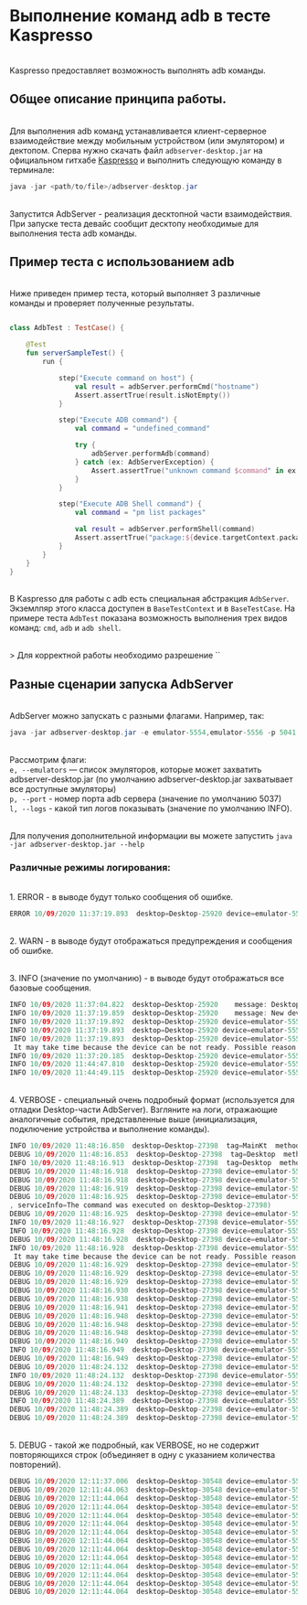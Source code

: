 # Выполнение команд adb в тесте Kaspresso

<br/> Kaspresso предоставляет возможность выполнять adb команды.

## Общее описание принципа работы.

<br/> Для выполнения adb команд устанавливается клиент-серверное взаимодействие между мобильным устройством (или эмулятором) и дектопом. Сперва нужно скачать файл `adbserver-desktop.jar` на официальном гитхабе [Kaspresso](https://github.com/KasperskyLab/Kaspresso/blob/master/artifacts/adbserver-desktop.jar) и выполнить следующую команду в терминале:
````Java
java -jar <path/to/file>/adbserver-desktop.jar
````
<br/> Запустится AdbServer - реализация десктопной части взаимодействия. При запуске теста девайс сообщит десктопу необходимые для выполнения теста adb команды.

## Пример теста с использованием adb

<br/> Ниже приведен пример теста, который выполняет 3 различные команды и проверяет полученные результаты.


```` Kotlin

class AdbTest : TestCase() {

    @Test
    fun serverSampleTest() {
        run {

            step("Execute command on host") {
                val result = adbServer.performCmd("hostname")
                Assert.assertTrue(result.isNotEmpty())
            }

            step("Execute ADB command") {
                val command = "undefined_command"

                try {
                    adbServer.performAdb(command)
                } catch (ex: AdbServerException) {
                    Assert.assertTrue("unknown command $command" in ex.message)
                }
            }

            step("Execute ADB Shell command") {
                val command = "pm list packages"

                val result = adbServer.performShell(command)
                Assert.assertTrue("package:${device.targetContext.packageName}" in result.first())
            }
        }
    }
}
````
<br/> В Kaspresso для работы с adb есть специальная абстракция `AdbServer`. Экземлпяр этого класса доступен в `BaseTestContext` и в `BaseTestCase`. На примере теста `AdbTest` показана возможность выполнения трех видов команд: `cmd`, `adb` и `adb shell`.

<br/> 
> Для корректной работы необходимо разрешение `<uses-permission android:name="android.permission.INTERNET" />`
        
## Разные сценарии запуска AdbServer

<br/> AdbServer можно запускать с разными флагами. Например, так: 
````java
java -jar adbserver-desktop.jar -e emulator-5554,emulator-5556 -p 5041 -l VERBOSE
````
<br/>Рассмотрим флаги:
<br/> `e, --emulators` — список эмуляторов, которые может захватить adbserver-desktop.jar (по умолчанию adbserver-desktop.jar захватывает все доступные эмуляторы)
<br/> `p, --port` - номер порта adb сервера (значение по умолчанию 5037)
<br/> `l, --logs` - какой тип логов показывать (значение по умолчанию INFO). 

<br/> Для получения дополнительной информации вы можете запустить `java -jar adbserver-desktop.jar --help`

### Различные режимы логирования:
<br/> 1. ERROR - в выводе будут только сообщения об ошибке.
```` kotlin
ERROR 10/09/2020 11:37:19.893  desktop=Desktop-25920 device=emulator-5554   message: Incorrect type of the message...
````

<br/> 2. WARN - в выводе будут отображаться предупреждения и сообщения об ошибке.

<br/> 3. INFO (значение по умолчанию) - в выводе будут отображаться все базовые сообщения.
```` kotlin
INFO 10/09/2020 11:37:04.822  desktop=Desktop-25920    message: Desktop started with arguments: emulators=[], adbServerPort=null
INFO 10/09/2020 11:37:19.859  desktop=Desktop-25920    message: New device has been found: emulator-5554. Initialize connection to the device...
INFO 10/09/2020 11:37:19.892  desktop=Desktop-25920 device=emulator-5554   message: The connection establishment to device started
INFO 10/09/2020 11:37:19.893  desktop=Desktop-25920 device=emulator-5554   message: WatchdogThread is started from Desktop to Device
INFO 10/09/2020 11:37:19.893  desktop=Desktop-25920 device=emulator-5554   message: Desktop tries to connect to the Device.
 It may take time because the device can be not ready. Possible reason: a kaspresso test has not been started
INFO 10/09/2020 11:37:20.185  desktop=Desktop-25920 device=emulator-5554   message: The attempt to connect to Device was success
INFO 10/09/2020 11:44:47.810  desktop=Desktop-25920 device=emulator-5554   message: The received command to execute: AdbCommand(body=shell input text abc)
INFO 10/09/2020 11:44:49.115  desktop=Desktop-25920 device=emulator-5554   message: The executed command: AdbCommand(body=shell input text abc). The result: CommandResult(status=SUCCESS, description=exitCode=0, message=, serviceInfo=The command was executed on desktop=Desktop-25920)
````

<br/> 4. VERBOSE - специальный очень подробный формат (используется для отладки Desktop-части AdbServer). Взгляните на логи, отражающие аналогичные события, представленные выше (инициализация, подключение устройства и выполнение команды).
```` kotlin
INFO 10/09/2020 11:48:16.850  desktop=Desktop-27398  tag=MainKt  method=main  message: Desktop started with arguments: emulators=[], adbServerPort=null
DEBUG 10/09/2020 11:48:16.853  desktop=Desktop-27398  tag=Desktop  method=startDevicesObserving  message: start
INFO 10/09/2020 11:48:16.913  desktop=Desktop-27398  tag=Desktop  method=startDevicesObserving  message: New device has been found: emulator-5554. Initialize connection to the device...
DEBUG 10/09/2020 11:48:16.918  desktop=Desktop-27398 device=emulator-5554 tag=DesktopDeviceSocketConnectionForwardImpl  method=getDesktopSocketLoad  message: calculated desktop client port=21234
DEBUG 10/09/2020 11:48:16.918  desktop=Desktop-27398 device=emulator-5554 tag=DesktopDeviceSocketConnectionForwardImpl  method=forwardPorts  message: fromPort=21234, toPort=8500 started
DEBUG 10/09/2020 11:48:16.919  desktop=Desktop-27398 device=emulator-5554 tag=CommandExecutorImpl  method=execute  message: The created adbCommand=adb -s emulator-5554 forward tcp:21234 tcp:8500
DEBUG 10/09/2020 11:48:16.925  desktop=Desktop-27398 device=emulator-5554 tag=DesktopDeviceSocketConnectionForwardImpl  method=forwardPorts  message: fromPort=21234, toPort=8500) finished with result=CommandResult(status=SUCCESS, description=exitCode=0, message=21234
, serviceInfo=The command was executed on desktop=Desktop-27398)
DEBUG 10/09/2020 11:48:16.925  desktop=Desktop-27398 device=emulator-5554 tag=DesktopDeviceSocketConnectionForwardImpl  method=getDesktopSocketLoad  message: desktop client port=21234 is forwarding with device server port=8500
INFO 10/09/2020 11:48:16.927  desktop=Desktop-27398 device=emulator-5554 tag=DeviceMirror  method=startConnectionToDevice  message: The connection establishment to device started
INFO 10/09/2020 11:48:16.928  desktop=Desktop-27398 device=emulator-5554 tag=DeviceMirror$WatchdogThread  method=run  message: WatchdogThread is started from Desktop to Device
DEBUG 10/09/2020 11:48:16.928  desktop=Desktop-27398 device=emulator-5554 tag=DeviceMirror$WatchdogThread  method=run  message: The attempt to connect to Device. It may take time because the device can be not ready (for example, a kaspresso test was not started).
INFO 10/09/2020 11:48:16.928  desktop=Desktop-27398 device=emulator-5554 tag=DeviceMirror$WatchdogThread  method=run  message: Desktop tries to connect to the Device.
 It may take time because the device can be not ready. Possible reason: a kaspresso test has not been started
DEBUG 10/09/2020 11:48:16.929  desktop=Desktop-27398 device=emulator-5554 tag=ConnectionServerImplBySocket  method=tryConnect  message: Start the process
DEBUG 10/09/2020 11:48:16.929  desktop=Desktop-27398 device=emulator-5554 tag=ConnectionMaker  method=connect  message: Start a connection establishment. The current state=DISCONNECTED
DEBUG 10/09/2020 11:48:16.929  desktop=Desktop-27398 device=emulator-5554 tag=ConnectionMaker  method=connect  message: The current state=CONNECTING
DEBUG 10/09/2020 11:48:16.930  desktop=Desktop-27398 device=emulator-5554 tag=DesktopDeviceSocketConnectionForwardImpl$getDesktopSocketLoad$1  method=invoke  message: started with ip=127.0.0.1, port=21234
DEBUG 10/09/2020 11:48:16.938  desktop=Desktop-27398 device=emulator-5554 tag=DesktopDeviceSocketConnectionForwardImpl$getDesktopSocketLoad$1  method=invoke  message: completed with ip=127.0.0.1, port=21234
DEBUG 10/09/2020 11:48:16.941  desktop=Desktop-27398 device=emulator-5554 tag=SocketMessagesTransferring  method=prepareListening  message: Start
DEBUG 10/09/2020 11:48:16.948  desktop=Desktop-27398 device=emulator-5554 tag=SocketMessagesTransferring  method=prepareListening  message: IO Streams were created
DEBUG 10/09/2020 11:48:16.948  desktop=Desktop-27398 device=emulator-5554 tag=ConnectionMaker  method=connect  message: The connection is established. The current state=CONNECTED
DEBUG 10/09/2020 11:48:16.948  desktop=Desktop-27398 device=emulator-5554 tag=ConnectionServerImplBySocket$tryConnect$2  method=invoke  message: The connection is ready. Start messages listening
DEBUG 10/09/2020 11:48:16.949  desktop=Desktop-27398 device=emulator-5554 tag=SocketMessagesTransferring  method=startListening  message: Started
INFO 10/09/2020 11:48:16.949  desktop=Desktop-27398 device=emulator-5554 tag=DeviceMirror$WatchdogThread  method=run  message: The attempt to connect to Device was success
DEBUG 10/09/2020 11:48:16.949  desktop=Desktop-27398 device=emulator-5554 tag=SocketMessagesTransferring$MessagesListeningThread  method=run  message: Start listening
DEBUG 10/09/2020 11:48:24.132  desktop=Desktop-27398 device=emulator-5554 tag=SocketMessagesTransferring  method=peekNextMessage  message: The message=TaskMessage(command=AdbCommand(body=shell input text abc))
INFO 10/09/2020 11:48:24.132  desktop=Desktop-27398 device=emulator-5554 tag=DeviceMirror$Companion$create$connectionServerLifecycle$1  method=onReceivedTask  message: The received command to execute: AdbCommand(body=shell input text abc)
DEBUG 10/09/2020 11:48:24.132  desktop=Desktop-27398 device=emulator-5554 tag=ConnectionServerImplBySocket$handleMessages$1  method=invoke  message: Received taskMessage=TaskMessage(command=AdbCommand(body=shell input text abc))
DEBUG 10/09/2020 11:48:24.133  desktop=Desktop-27398 device=emulator-5554 tag=CommandExecutorImpl  method=execute  message: The created adbCommand=adb -s emulator-5554 shell input text abc
INFO 10/09/2020 11:48:24.389  desktop=Desktop-27398 device=emulator-5554 tag=DeviceMirror$Companion$create$connectionServerLifecycle$1  method=onExecutedTask  message: The executed command: AdbCommand(body=shell input text abc). The result: CommandResult(status=SUCCESS, description=exitCode=0, message=, serviceInfo=The command was executed on desktop=Desktop-27398)
DEBUG 10/09/2020 11:48:24.389  desktop=Desktop-27398 device=emulator-5554 tag=ConnectionServerImplBySocket$handleMessages$1$1  method=run  message: Result of taskMessage=TaskMessage(command=AdbCommand(body=shell input text abc)) => result=CommandResult(status=SUCCESS, description=exitCode=0, message=, serviceInfo=The command was executed on desktop=Desktop-27398)
DEBUG 10/09/2020 11:48:24.389  desktop=Desktop-27398 device=emulator-5554 tag=SocketMessagesTransferring  method=sendMessage  message: Input sendModel=ResultMessage(command=AdbCommand(body=shell input text abc), data=CommandResult(status=SUCCESS, description=exitCode=0, message=, serviceInfo=The command was executed on desktop=Desktop-27398))
````

<br/> 5. DEBUG - такой же подробный, как VERBOSE, но не содержит повторяющихся строк (объединяет в одну с указанием количества повторений).
```` kotlin
DEBUG 10/09/2020 12:11:37.006  desktop=Desktop-30548 device=emulator-5554 tag=DeviceMirror$WatchdogThread  method=run  message: The attempt to connect to Device. It may take time because the device can be not ready (for example, a kaspresso test was not started).
DEBUG 10/09/2020 12:11:44.063  desktop=Desktop-30548 device=emulator-5554 tag=ServiceInfo  method=Start  message: ////////////////////////////////////////FRAGMENT IS REPEATED 7 TIMES////////////////////////////////////////
DEBUG 10/09/2020 12:11:44.064  desktop=Desktop-30548 device=emulator-5554 tag=ConnectionServerImplBySocket  method=tryConnect  message: Start the process
DEBUG 10/09/2020 12:11:44.064  desktop=Desktop-30548 device=emulator-5554 tag=ConnectionMaker  method=connect  message: Start a connection establishment. The current state=DISCONNECTED
DEBUG 10/09/2020 12:11:44.064  desktop=Desktop-30548 device=emulator-5554 tag=ConnectionMaker  method=connect  message: The current state=CONNECTING
DEBUG 10/09/2020 12:11:44.064  desktop=Desktop-30548 device=emulator-5554 tag=DesktopDeviceSocketConnectionForwardImpl$getDesktopSocketLoad$1  method=invoke  message: started with ip=127.0.0.1, port=37110
DEBUG 10/09/2020 12:11:44.064  desktop=Desktop-30548 device=emulator-5554 tag=DesktopDeviceSocketConnectionForwardImpl$getDesktopSocketLoad$1  method=invoke  message: completed with ip=127.0.0.1, port=37110
DEBUG 10/09/2020 12:11:44.064  desktop=Desktop-30548 device=emulator-5554 tag=SocketMessagesTransferring  method=prepareListening  message: Start
DEBUG 10/09/2020 12:11:44.064  desktop=Desktop-30548 device=emulator-5554 tag=ConnectionMaker  method=connect  message: The connection establishment process failed. The current state=DISCONNECTED
DEBUG 10/09/2020 12:11:44.064  desktop=Desktop-30548 device=emulator-5554 tag=ConnectionServerImplBySocket$tryConnect$3  method=invoke  message: The connection establishment attempt failed. The most possible reason is the opposite socket is not ready yet
DEBUG 10/09/2020 12:11:44.064  desktop=Desktop-30548 device=emulator-5554 tag=DeviceMirror$WatchdogThread  method=run  message: The attempt to connect to Device. It may take time because the device can be not ready (for example, a kaspresso test was not started).
DEBUG 10/09/2020 12:11:44.064  desktop=Desktop-30548 device=emulator-5554 tag=ServiceInfo  method=End  message: ////////////////////////////////////////////////////////////////////////////////////////////////////
DEBUG 10/09/2020 12:11:44.064  desktop=Desktop-30548 device=emulator-5554 tag=ConnectionServerImplBySocket  method=tryConnect  message: Start the process
DEBUG 10/09/2020 12:11:44.064  desktop=Desktop-30548 device=emulator-5554 tag=ConnectionMaker  method=connect  message: Start a connection establishment. The current state=DISCONNECTED
````
